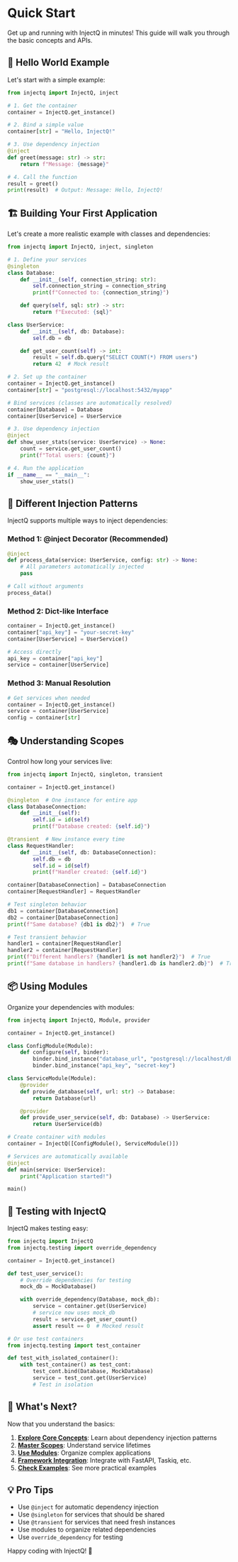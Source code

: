 # Quick Start

Get up and running with InjectQ in minutes! This guide will walk you through the basic concepts and APIs.

## 🎯 Hello World Example

Let's start with a simple example:

```python
from injectq import InjectQ, inject

# 1. Get the container
container = InjectQ.get_instance()

# 2. Bind a simple value
container[str] = "Hello, InjectQ!"

# 3. Use dependency injection
@inject
def greet(message: str) -> str:
    return f"Message: {message}"

# 4. Call the function
result = greet()
print(result)  # Output: Message: Hello, InjectQ!
```

## 🏗️ Building Your First Application

Let's create a more realistic example with classes and dependencies:

```python
from injectq import InjectQ, inject, singleton

# 1. Define your services
@singleton
class Database:
    def __init__(self, connection_string: str):
        self.connection_string = connection_string
        print(f"Connected to: {connection_string}")

    def query(self, sql: str) -> str:
        return f"Executed: {sql}"

class UserService:
    def __init__(self, db: Database):
        self.db = db

    def get_user_count(self) -> int:
        result = self.db.query("SELECT COUNT(*) FROM users")
        return 42  # Mock result

# 2. Set up the container
container = InjectQ.get_instance()
container[str] = "postgresql://localhost:5432/myapp"

# Bind services (classes are automatically resolved)
container[Database] = Database
container[UserService] = UserService

# 3. Use dependency injection
@inject
def show_user_stats(service: UserService) -> None:
    count = service.get_user_count()
    print(f"Total users: {count}")

# 4. Run the application
if __name__ == "__main__":
    show_user_stats()
```

## 🔄 Different Injection Patterns

InjectQ supports multiple ways to inject dependencies:

### Method 1: @inject Decorator (Recommended)

```python
@inject
def process_data(service: UserService, config: str) -> None:
    # All parameters automatically injected
    pass

# Call without arguments
process_data()
```

### Method 2: Dict-like Interface

```python
container = InjectQ.get_instance()
container["api_key"] = "your-secret-key"
container[UserService] = UserService()

# Access directly
api_key = container["api_key"]
service = container[UserService]
```

### Method 3: Manual Resolution

```python
# Get services when needed
container = InjectQ.get_instance()
service = container[UserService]
config = container[str]
```

## 🎭 Understanding Scopes

Control how long your services live:

```python
from injectq import InjectQ, singleton, transient

container = InjectQ.get_instance()

@singleton  # One instance for entire app
class DatabaseConnection:
    def __init__(self):
        self.id = id(self)
        print(f"Database created: {self.id}")

@transient  # New instance every time
class RequestHandler:
    def __init__(self, db: DatabaseConnection):
        self.db = db
        self.id = id(self)
        print(f"Handler created: {self.id}")

container[DatabaseConnection] = DatabaseConnection
container[RequestHandler] = RequestHandler

# Test singleton behavior
db1 = container[DatabaseConnection]
db2 = container[DatabaseConnection]
print(f"Same database? {db1 is db2}")  # True

# Test transient behavior
handler1 = container[RequestHandler]
handler2 = container[RequestHandler]
print(f"Different handlers? {handler1 is not handler2}")  # True
print(f"Same database in handlers? {handler1.db is handler2.db}")  # True
```

## 📦 Using Modules

Organize your dependencies with modules:

```python
from injectq import InjectQ, Module, provider

container = InjectQ.get_instance()

class ConfigModule(Module):
    def configure(self, binder):
        binder.bind_instance("database_url", "postgresql://localhost/db")
        binder.bind_instance("api_key", "secret-key")

class ServiceModule(Module):
    @provider
    def provide_database(self, url: str) -> Database:
        return Database(url)

    @provider
    def provide_user_service(self, db: Database) -> UserService:
        return UserService(db)

# Create container with modules
container = InjectQ([ConfigModule(), ServiceModule()])

# Services are automatically available
@inject
def main(service: UserService):
    print("Application started!")

main()
```

## 🧪 Testing with InjectQ

InjectQ makes testing easy:

```python
from injectq import InjectQ
from injectq.testing import override_dependency

container = InjectQ.get_instance()

def test_user_service():
    # Override dependencies for testing
    mock_db = MockDatabase()

    with override_dependency(Database, mock_db):
        service = container.get(UserService)
        # service now uses mock_db
        result = service.get_user_count()
        assert result == 0  # Mocked result

# Or use test containers
from injectq.testing import test_container

def test_with_isolated_container():
    with test_container() as test_cont:
        test_cont.bind(Database, MockDatabase)
        service = test_cont.get(UserService)
        # Test in isolation
```

## 🚀 What's Next?

Now that you understand the basics:

1. **[Explore Core Concepts](../core-concepts/what-is-di.md)**: Learn about dependency injection patterns
2. **[Master Scopes](../scopes/understanding-scopes.md)**: Understand service lifetimes
3. **[Use Modules](../modules/module-system.md)**: Organize complex applications
4. **[Framework Integration](../integrations/fastapi.md)**: Integrate with FastAPI, Taskiq, etc.
5. **[Check Examples](../examples/basic-examples.md)**: See more practical examples

## 💡 Pro Tips

- Use `@inject` for automatic dependency injection
- Use `@singleton` for services that should be shared
- Use `@transient` for services that need fresh instances
- Use modules to organize related dependencies
- Use `override_dependency` for testing

Happy coding with InjectQ! 🎉
